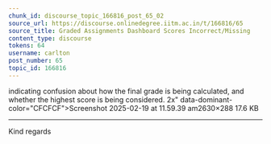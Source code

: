 ```yaml
---
chunk_id: discourse_topic_166816_post_65_02
source_url: https://discourse.onlinedegree.iitm.ac.in/t/166816/65
source_title: Graded Assignments Dashboard Scores Incorrect/Missing
content_type: discourse
tokens: 64
username: carlton
post_number: 65
topic_id: 166816
---
```


 indicating confusion about how the final grade is being calculated, and whether the highest score is being considered. 2x" data-dominant-color="CFCFCF">Screenshot 2025-02-19 at 11.59.39 am2630×288 17.6 KB

---

Kind regards
